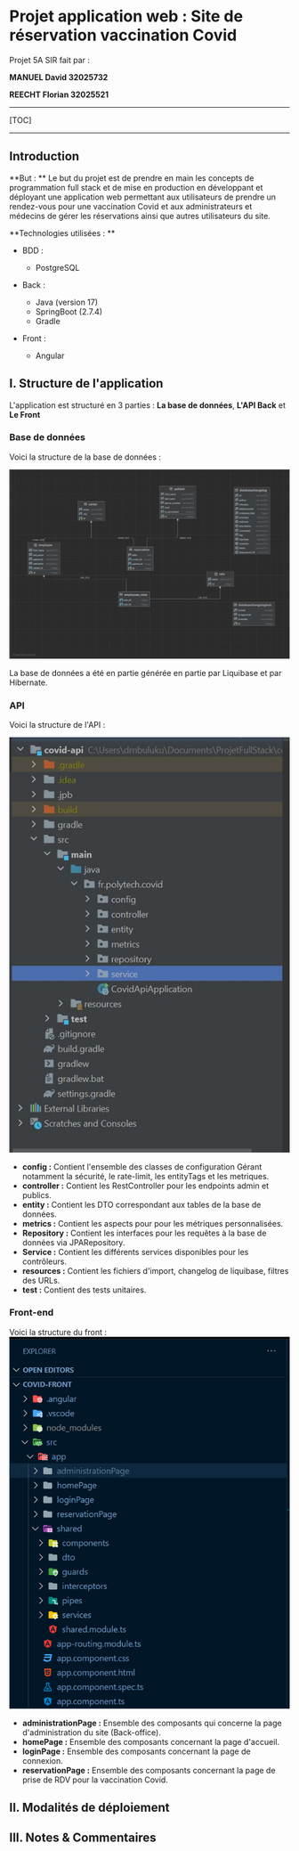 # Projet application web : Site de réservation vaccination Covid

Projet 5A SIR fait par : 

**MANUEL David 32025732**

**REECHT Florian  32025521**

------

[TOC]

------



## Introduction

**But : ** Le but du projet est de prendre en main les concepts de programmation full stack et de mise en production en développant et déployant une application web permettant aux utilisateurs de prendre un rendez-vous pour une vaccination Covid et  aux administrateurs et médecins de gérer les réservations ainsi que autres utilisateurs du site.

**Technologies utilisées : **

- BDD : 
  - PostgreSQL

- Back :
  - Java (version 17)
  - SpringBoot (2.7.4)
  - Gradle
- Front : 
  - Angular

## I. Structure de l'application

L'application est structuré en 3 parties : **La base de données**, **L'API Back** et **Le Front**

### Base de données

Voici la structure de la base de données : 

![BDD representation](./ext/BDD%20representation.png)

 La base de données a été en partie générée en partie par Liquibase et par Hibernate.

### API

Voici la structure de l'API : 

![API](./ext/API.JPG)



- **config :** Contient l'ensemble des classes de configuration Gérant notamment la sécurité, le rate-limit, les entityTags et les metriques.
- **controller :** Contient les RestController pour les endpoints admin et publics.
- **entity :** Contient les DTO correspondant aux tables de la base de données.
- **metrics :** Contient les aspects pour pour les métriques personnalisées.
- **Repository :** Contient les interfaces pour les requêtes à la base de données via JPARepository.
- **Service :** Contient les différents services disponibles pour les contrôleurs.
- **resources :** Contient les fichiers d'import, changelog de liquibase, filtres des URLs.
- **test :** Contient des tests unitaires.

### Front-end

Voici la structure du front :
![Front](./ext/Front.PNG)

- **administrationPage :** Ensemble des composants qui concerne la page d'administration du site (Back-office).
- **homePage :** Ensemble des composants concernant la page d'accueil.
- **loginPage :** Ensemble des composants concernant la page de connexion.
- **reservationPage :** Ensemble des composants concernant la page de prise de RDV pour la vaccination Covid.
  
## II. Modalités de déploiement

## III. Notes & Commentaires
